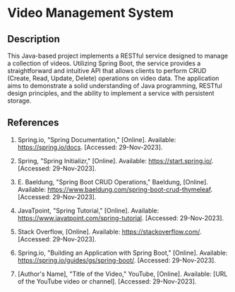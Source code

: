 # Video Management System

## Description
This Java-based project implements a RESTful service designed to manage a collection of videos. Utilizing Spring Boot, the service provides a straightforward and intuitive API that allows clients to perform CRUD (Create, Read, Update, Delete) operations on video data. The application aims to demonstrate a solid understanding of Java programming, RESTful design principles, and the ability to implement a service with persistent storage.

## References

1. Spring.io, "Spring Documentation," [Online]. Available: https://spring.io/docs. [Accessed: 29-Nov-2023].

2. Spring, "Spring Initializr," [Online]. Available: https://start.spring.io/. [Accessed: 29-Nov-2023].

3. E. Baeldung, "Spring Boot CRUD Operations," Baeldung, [Online]. Available: https://www.baeldung.com/spring-boot-crud-thymeleaf. [Accessed: 29-Nov-2023].

4. JavaTpoint, "Spring Tutorial," [Online]. Available: https://www.javatpoint.com/spring-tutorial. [Accessed: 29-Nov-2023].

5. Stack Overflow, [Online]. Available: https://stackoverflow.com/. [Accessed: 29-Nov-2023].

6. Spring.io, "Building an Application with Spring Boot," [Online]. Available: https://spring.io/guides/gs/spring-boot/. [Accessed: 29-Nov-2023].

7. [Author's Name], "Title of the Video," YouTube, [Online]. Available: [URL of the YouTube video or channel]. [Accessed: 29-Nov-2023].


